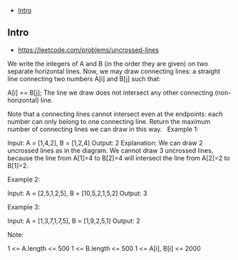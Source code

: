 - [Intro](#intro)

## Intro

- https://leetcode.com/problems/uncrossed-lines

We write the integers of A and B (in the order they are given) on two separate horizontal lines.
Now, we may draw connecting lines: a straight line connecting two numbers A[i] and B[j] such that:

A[i] == B[j];
The line we draw does not intersect any other connecting (non-horizontal) line.

Note that a connecting lines cannot intersect even at the endpoints: each number can only belong to one connecting line.
Return the maximum number of connecting lines we can draw in this way.
 
Example 1:


Input: A = [1,4,2], B = [1,2,4]
Output: 2
Explanation: We can draw 2 uncrossed lines as in the diagram.
We cannot draw 3 uncrossed lines, because the line from A[1]=4 to B[2]=4 will intersect the line from A[2]=2 to B[1]=2.


Example 2:

Input: A = [2,5,1,2,5], B = [10,5,2,1,5,2]
Output: 3


Example 3:

Input: A = [1,3,7,1,7,5], B = [1,9,2,5,1]
Output: 2
 


Note:

1 <= A.length <= 500
1 <= B.length <= 500
1 <= A[i], B[i] <= 2000

